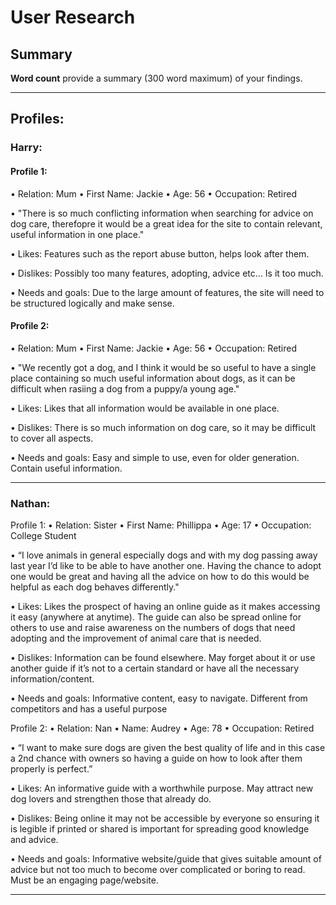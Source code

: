 # User Research

## Summary

**Word count** provide a summary (300 word maximum) of your findings.

---

## Profiles:
### Harry:
#### Profile 1:
•	Relation: Mum
•	First Name: Jackie
•	Age: 56
•	Occupation: Retired

•	"There is so much conflicting information when searching for advice on dog care, therefopre it would be a great idea for the site to contain relevant, useful information in one place."

• Likes: Features such as the report abuse button, helps look after them.

• Dislikes: Possibly too many features, adopting, advice etc... Is it too much.

• Needs and goals: Due to the large amount of features, the site will need to be structured logically and make sense.


#### Profile 2:
•	Relation: Mum
•	First Name: Jackie
•	Age: 56
•	Occupation: Retired

•	"We recently got a dog, and I think it would be so useful to have a single place containing so much useful information about dogs, as it can be difficult when rasiing a dog from a puppy/a young age."

•	Likes: Likes that all information would be available in one place.

•	Dislikes: There is so much information on dog care, so it may be difficult to cover all aspects.

•	Needs and goals: Easy and simple to use, even for older generation. Contain useful information.

---

### Nathan:
Profile 1:
•	Relation: Sister
•	First Name: Phillippa
•	Age: 17
•	Occupation: College Student

•	“I love animals in general especially dogs and with my dog passing away last year I’d like to be able to have another one. Having the chance to adopt one would be great and having all the advice on how to do this would be helpful as each dog behaves differently."

•	Likes: Likes the prospect of having an online guide as it makes accessing it easy (anywhere at anytime). The guide can also be spread online for others to use and raise awareness on the numbers of dogs that need adopting and the improvement of animal care that is needed.

•	Dislikes: Information can be found elsewhere. May forget about it or use another guide if it’s not to a certain standard or have all the necessary information/content.

•	Needs and goals: Informative content, easy to navigate. Different from competitors and has a useful purpose


Profile 2:
•	Relation: Nan
•	Name: Audrey
•	Age: 78
•	Occupation: Retired

•	“I want to make sure dogs are given the best quality of life and in this case a 2nd chance with owners so having a guide on how to look after them properly is perfect.”

•	Likes: An informative guide with a worthwhile purpose. May attract new dog lovers and strengthen those that already do.

•	Dislikes: Being online it may not be accessible by everyone so ensuring it is legible if printed or shared is important for spreading good knowledge and advice.

•	Needs and goals: Informative website/guide that gives suitable amount of advice but not too much to become over complicated or boring to read. Must be an engaging page/website.

---
